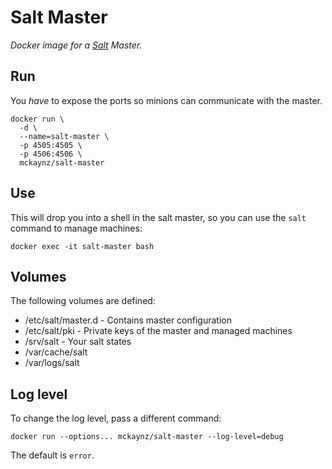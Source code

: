 # Salt Master

_Docker image for a [Salt](http://saltstack.com/) Master._

## Run

You *have* to expose the ports so minions can
communicate with the master.

    docker run \
      -d \
      --name=salt-master \
      -p 4505:4505 \
      -p 4506:4506 \
      mckaynz/salt-master

## Use

This will drop you into a shell in the salt master,
so you can use the `salt` command to manage machines:

    docker exec -it salt-master bash

## Volumes

The following volumes are defined:

- /etc/salt/master.d - Contains master configuration
- /etc/salt/pki - Private keys of the master and managed machines
- /srv/salt - Your salt states
- /var/cache/salt
- /var/logs/salt

## Log level

To change the log level, pass a different command:

    docker run --options... mckaynz/salt-master --log-level=debug

The default is `error`.


